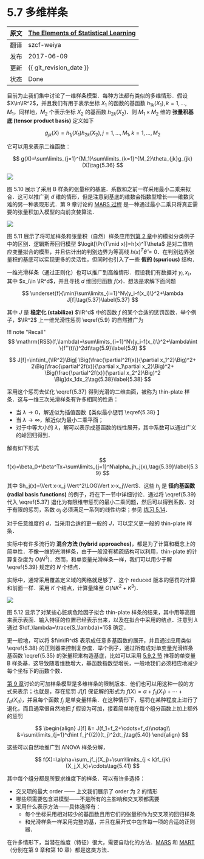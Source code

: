 # 5.7 多维样条

| 原文   | [The Elements of Statistical Learning](https://web.stanford.edu/~hastie/ElemStatLearn/printings/ESLII_print12.pdf#page=181) |
| ---- | ---------------------------------------- |
| 翻译   | szcf-weiya                               |
| 发布 | 2017-06-09 |
| 更新 | {{ git_revision_date }} |
|  状态  | Done                              |

目前为止我们集中讨论了一维样条模型．每种方法都有类似的多维情形．假设 $X\in\IR^2$，并且我们有用于表示坐标 $X_1$ 的函数的基函数 $h_{1k}(X_1),k=1,\ldots,M_1$，同样地，$M_2$ 个表示坐标 $X_2$ 的基函数 $h_{2k}(X_2)$．则 $M_1\times M_2$ 维的 **张量积基底 (tensor product basis)** 定义如下

$$
g_{jk}(X)=h_{1j}(X_1)h_{2k}(X_2),j=1,\ldots, M_1, k=1,\ldots,M_2\tag{5.35}\label{5.35}
$$

它可以用来表示二维函数：

$$
g(X)=\sum\limits_{j=1}^{M_1}\sum\limits_{k=1}^{M_2}\theta_{jk}g_{jk}(X)\tag{5.36}
$$

![](../img/05/fig5.10.png)

图 5.10 展示了采用 B 样条的张量积的基底．系数和之前一样采用最小二乘来拟合．这可以推广到 $d$ 维的情形，但是注意到基底的维数会指数型增长——维数灾难的另一种表现形式．第 9 章讨论的 [MARS 过程](../09-Additive-Models-Trees-and-Related-Methods/9.4-MARS/index.html) 是一种通过最小二乘只将真正需要的张量积加入模型的向前贪婪算法．

![](../img/05/fig5.11.png)

图 5.11 展示了将可加样条和张量积（自然）样条应用到[第 2 章](../02-Overview-of-Supervised-Learning/2.1-Introduction/index.html)中的模拟分类例子中的区别．逻辑斯蒂回归模型 $\logit[\Pr(T\mid x)]=h(x)^T\theta$ 是对二值响应变量拟合的模型，并且估计出的判别边界为等高线 $h(x)^T\hat\theta=0$．在判别边界张量积的基底可以实现更多的灵活性，但同时也引入了一些 **假的 (spurious)** 结构．

一维光滑样条（通过正则化）也可以推广到高维情形．假设我们有数据对 $y_i,x_i$，其中 $x_i\in \IR^d$，并且寻找 $d$ 维回归函数 $f(x)$．想法是求解下面问题

$$
\underset{f}{\min}\sum\limits_{i=1}^N\{y_i-f(x_i)\}^2+\lambda J[f]\tag{5.37}\label{5.37}
$$

其中 $J$ 是 **稳定化 (stabilize)** $\IR^d$ 中的函数 $f$ 的某个合适的惩罚函数．举个例子，$\IR^2$ 上一维光滑性惩罚 \eqref{5.9} 的自然推广为

!!! note "Recall"
    $$
    \mathrm{RSS}(f,\lambda)=\sum\limits_{i=1}^N\{y_i-f(x_i)\}^2+\lambda\int \{f''(t)\}^2dt\tag{5.9}\label{5.9}
    $$

$$
J[f]=\int\int_{\IR^2}\Big[
\Big(\frac{\partial^2f(x)}{\partial x_1^2}\Big)^2+
2\Big(\frac{\partial^2f(x)}{\partial x_1\partial x_2}\Big)^2+
\Big(\frac{\partial^2f(x)}{\partial x_2^2}\Big)^2
\Big]dx_1dx_2\tag{5.38}\label{5.38}
$$

采用这个惩罚去优化 \eqref{5.37} 得到光滑的二维曲面，被称为 thin-plate 样条．这与一维三次光滑样条有许多相同的性质：

- 当 $\lambda\rightarrow 0$，解近似为插值函数【类似最小惩罚 \eqref{5.38} 】
- 当 $\lambda\rightarrow\infty$，解近似为最小二乘平面；
- 对于中等大小的 $\lambda$，解可以表示成基函数的线性展开，其中系数可以通过广义的岭回归得到．

解有如下形式

$$
f(x)=\beta_0+\beta^Tx+\sum\limits_{j=1}^N\alpha_jh_j(x),\tag{5.39}\label{5.39}
$$

其中 $h_j(x)=\Vert x-x_j \Vert^2\LOG\Vert x-x_j\Vert$．这些 $h_j$ 是 **径向基函数 (radial basis functions)** 的例子，将在下一节中详细讨论．通过将 \eqref{5.39} 代入 \eqref{5.37} 退化为有限维带惩罚的最小二乘问题，然后可以得到系数．对于有限的惩罚，系数 $\alpha_j$ 必须满足一系列的线性约束；参见 [练习 5.14](https://github.com/szcf-weiya/ESL-CN/issues/166)．

对于任意维度的 $d$，当采用合适的更一般的 $J$，可以定义更一般的 thin-plate 样条．

实际中有许多流行的 **混合方法 (hybrid approaches)**，都是为了计算和概念上的简单性．不像一维的光滑样条，由于一般没有稀疏结构可以利用，thin-plate 的计算复杂度为 $O(N^3)$．然而，和单变量光滑样条一样，我们可以用少于解 \eqref{5.39} 规定的 $N$ 个结点．

实际中，通常采用覆盖定义域的网格就足够了．这个 reduced 版本的惩罚的计算和前面一样．采用 $K$ 个结点，计算量降至 $O(NK^2+K^3)$．

![](../img/05/fig5.12.png)

图 5.12 显示了对某些心脏病危险因子拟合 thin-plate 样条的结果，其中用等高图来表示表面．输入特征的位置已经表示出来，以及在拟合中采用的结点．注意到 $\lambda$ 通过 $\df_\lambda=\trace(S_\lambda)=15$ 确定．

更一般地，可以将 $f\in\IR^d$ 表示成任意多基函数的展开，并且通过应用类似 \eqref{5.38} 的正则器来控制复杂度．举个例子，通过所有成对单变量光滑样条基函数 \eqref{5.35} 的张量积来构造基底，比如可以采用 [5.9.2 节](5.9-Wavelet-Smoothing/index.html#_2) 推荐的单变量 B 样条基．这导致随着维数增大，基函数指数型增长，一般地我们必须相应地减少每个坐标下的函数个数．

[第 9 章](../09-Additive-Models-Trees-and-Related-Methods/9.1-Generalized-Additive-Models/index.html)讨论的可加样条模型是多维样条的限制版本．他们也可以用这种一般的方式来表示；也就是，存在惩罚 $J[f]$ 保证解的形式为 $f(X)=\alpha+f_1(X_1)+\cdots+f_d(X_d)$，并且每个函数 $f_j$ 是单变量样条．在这种情形下，惩罚在某种程度上进行了退化，而且通常很自然地把 $f$ 假设为可加，接着简单地在每个组分函数上加上额外的惩罚

$$
\begin{align}
J[f] &= J(f_1+f_2+\cdots+f_d)\notag\\
&=\sum\limits_{j=1}^d\int f_j^{(2)}(t_j)^2dt_j\tag{5.40}
\end{align}
$$

这些可以自然地推广到 ANOVA 样条分解，

$$
f(X)=\alpha+\sum_jf_j(X_j)+\sum\limits_{j < k}f_{jk}(X_j,X_k)+\cdots\tag{5.41}
$$

其中每个组分都是所要求维度下的样条．可以有许多选择：

- 交叉项的最大 order —— 上文我们展示了 order 为 2 的情形
- 哪些项需要包含进模型——不是所有的主影响和交叉项都需要
- 采用什么表示方法——具体选择有：
    - 每个坐标采用相对较少的基函数且用它们的张量积作为交叉项的回归样条
    - 和光滑样条一样采用完整的基，并且在展开式中包含每一项的合适的正则器．

在许多情形下，当潜在维度（特征）很大，需要自动化的方法．[MARS](../09-Additive-Models-Trees-and-Related-Methods/9.4-MARS/index.html) 和 [MART](../10-Boosting-and-Additive-Trees/10.10-Numerical-Optimization-via-Gradient-Boosting/index.html)（分别在第 9 章和第 10 章）都是这类方法．
